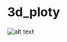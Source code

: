 # 3d_ploty
![alt text]([http://url/to/img.png](https://github.com/uselesspart/3d_ploty/blob/main/img1.png)https://github.com/uselesspart/3d_ploty/blob/main/img1.png?raw=true)
